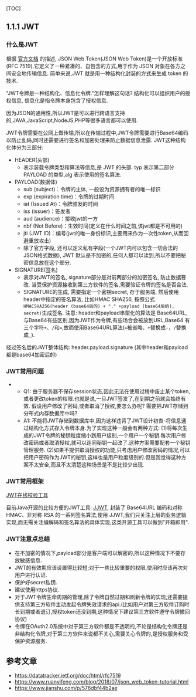 [TOC]

## 1.1.1 JWT

### 什么是JWT

根据 [官方文档](https://datatracker.ietf.org/doc/html/rfc7519) 的描述, JSON Web Token(JSON Web Token)是一个开放标准(RFC 7519),它定义了一种紧凑的、自包含的方式,用于作为 JSON 对象在各方之间安全地传输信息. 简单来说,JWT 就是用一种结构化封装的方式来生成 token 的技术.

"JWT令牌是一种结构化、信息化令牌."怎样理解这句话?
结构化可以组织用户的授权信息, 信息化是指令牌本身包含了授权信息.

因为JSON的通用性,所以JWT是可以进行跨语言支持的,JAVA,JavaScript,NodeJS,PHP等很多语言都可以使用.

JWT令牌需要在公网上做传输,所以在传输过程中,JWT令牌需要进行Base64编码以防止乱码,同时还需要进行签名和加密处理来防止数据信息泄露. JWT这种结构化体分为三部分:
- HEADER(头部)
    - 表示装载令牌类型和算法等信息,是 JWT 的头部. typ 表示第二部分 PAYLOAD 的类型,alg 表示使用的签名算法.
- PAYLOAD(数据体)
    - sub (subject)：令牌的主体, 一般设为资源拥有者的唯一标识
    - exp (expiration time)：令牌的过期时间
    - iat (Issued At)：令牌颁发的时间
    - iss (issuer)：签发者
    - aud (audience)：接收jwt的一方
    - nbf (Not Before)：生效时间(定义在什么时间之前,该jwt都是不可用的)
    - jti (JWT ID)：编号(jwt的唯一身份标识,主要用来作为一次性token,从而回避重放攻击)
    - 除了官方字段, 还可以定义私有字段(一个JWT内可以包含一切合法的JSON格式数据), JWT 默认是不加密的,任何人都可以读到,所以不要把秘密信息放在这个部分.
- SIGNATURE(签名)
    - 表示对JWT的签名, signature部分是对前两部分的加密签名, 防止数据篡改. 当受保护资源接收到第三方软件的签名,需要验证令牌的签名是否合法.
    - SIGNATURE的生成, 需要指定一个密钥secret, 存于服务端, 然后使用header中指定的签名算法, 比如HMAC SHA256, 按照公式`HMACSHA256(header (base64后的) + "." +payload (base64后的), secret)`生成签名.  注意: header和payload串型化的算法是 Base64URL, 与Base64有些区别,因为JWT作为令牌,有些场合会被放到URL,Base64 有三个字符`+`、`/`和`=`,故而使用Base64URL算法(`=`被省略、`+`替换成`-`，`/`替换成`_`).

经过签名后的JWT整体结构: header.payload.signature     (其中header和payload都是base64加密后的)

### JWT常用问题
- 
  - Q1: 由于服务器不保存session状态,因此无法在使用过程中废止某个token,或者更改token的权限.也就是说,一旦JWT签发了,在到期之前就会始终有效. 假设用户修改了密码,或者取消了授权,要怎么办呢? 需要把JWT存储到分布式内存数据库中吗?
  - A1: 不能将JWT存储到数据库中,因为这样违背了JWT设计初衷-将信息通过结构化方式存入令牌本身.为了实现这种一般会有两种方式:
    	(1)将每次生成的JWT令牌的秘钥粒度缩小到用户级别,一个用户一个秘钥.每次用户修改密码或者取消授权,就可以连同秘钥一起改了.这种方案需要配套一个秘钥管理服务.
    	(2)如果不提供取消授权的功能,只考虑用户修改密码的情况,可以把用户密码作为JWT的秘钥,这样也是用户粒度级别的.但是我觉得这种方案不太安全,而且不太清楚这种场景是不是比较少出现.



### JWT常用框架

[JWT在线校验工具](https://jwt.io/)

目前Java开源的比较方便的JWT工具: [JJWT](https://github.com/jwtk/jjwt), 封装了 Base64URL 编码和对称 HMAC、非对称 RSA 的一系列签名算法,使用 JJWT,我们只关注上层的业务逻辑实现,而无需关注编解码和签名算法的具体实现,这类开源工具可以做到"开箱即用".

### JWT注意点总结

- 在不加密的情况下,payload部分是客户端可以解密的,所以这种情况下不要存放敏感信息.
- JWT的有效期应该设置得比较短;对于一些比较重要的权限,使用时应该再次对用户进行认证.
- 保护好secret私钥.
- 建议使用https协议.
- 对于JWT令牌生命周期的管理,除了令牌自然过期和刷新令牌的实现,还需要提供支持第三方软件主动发起令牌失效请求的api.(比如用户对第三方软件订购时长到期或者退订,授权token还没到期,这种情况下建议第三方软件遵守令牌撤回协议)
- 令牌在OAuth2.0系统中对于第三方软件都是不透明的,不论是结构化令牌还是非结构化令牌,对于第三方软件来说都不关心,需要关心令牌的,是授权服务和受保护资源服务.


## 参考文章
- https://datatracker.ietf.org/doc/html/rfc7519
- https://www.ruanyifeng.com/blog/2018/07/json_web_token-tutorial.html
- https://www.jianshu.com/p/576dbf44b2ae